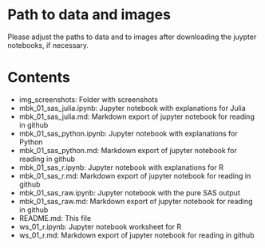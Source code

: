 # Path to data and images

Please adjust the paths to data and to images after downloading the juypter notebooks, if necessary.

# Contents

- img_screenshots: Folder with screenshots
- mbk_01_sas_julia.ipynb: Jupyter notebook with explanations for Julia
- mbk_01_sas_julia.md: Markdown export of jupyter notebook for reading in github
- mbk_01_sas_python.ipynb: Jupyter notebook with explanations for Python
- mbk_01_sas_python.md: Markdown export of jupyter notebook for reading in github
- mbk_01_sas_r.ipynb: Jupyter notebook with explanations for R
- mbk_01_sas_r.md: Markdown export of jupyter notebook for reading in github
- mbk_01_sas_raw.ipynb: Jupyter notebook with the pure SAS output
- mbk_01_sas_raw.md: Markdown export of jupyter notebook for reading in github
- README.md: This file
- ws_01_r.ipynb: Jupyter notebook worksheet for R
- ws_01_r.md: Markdown export of jupyter notebook for reading in github

